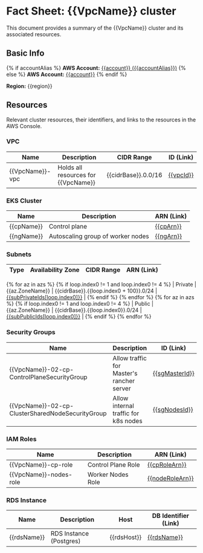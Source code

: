 # Fact Sheet: {{VpcName}} cluster

This document provides a summary of the {{VpcName}} cluster and its associated resources.

## Basic Info

{% if accountAlias %}
**AWS Account:** [{{account}} ({{accountAlias}})](https://{{accountAlias}}.signin.aws.amazon.com/console)
{% else %}
**AWS Account:** [{{account}}](https://{{account}}.signin.aws.amazon.com/console)
{% endif %}

**Region:** {{region}}

## Resources

Relevant cluster resources, their identifiers, and links to the resources in the AWS Console.

### VPC
| Name | Description | CIDR Range | ID (Link) |
| ---- | ----------- | ---------- | ------------- |
| {{VpcName}}-vpc | Holds all resources for {{VpcName}} | {{cidrBase}}.0.0/16 | [{{vpcId}}](https://console.aws.amazon.com/vpc/home?region={{region}}#vpcs:VpcId={{vpcId}};sort=VpcId) |

### EKS Cluster
| Name | Description | ARN (Link) |
| ---- | ----------- | ---------- |
| {{cpName}} | Control plane | [{{cpArn}}](https://console.aws.amazon.com/eks/home?region={{region}}#/clusters/{{cpName}}) |
| {{ngName}} | Autoscaling group of worker nodes | [{{ngArn}}](https://console.aws.amazon.com/eks/home?region={{region}}#/clusters/{{cpName}}/nodegroups/standard-workers) |

### Subnets
| Type | Availability Zone | CIDR Range | ARN (Link) |
| ---- | ----------------- | ---------- | ---------- |
{% for az in azs %}
{% if loop.index0 != 1 and loop.index0 != 4 %}
| Private | {{az.ZoneName}} | {{cidrBase}}.{{loop.index0 + 100}}.0/24 | [{{subPrivateIds[loop.index0]}}](https://console.aws.amazon.com/vpc/home?region={{region}}#subnets:SubnetId={{subPrivateIds[loop.index0]}};sort=VpcId) |
{% endif %}
{% endfor %}
{% for az in azs %}
{% if loop.index0 != 1 and loop.index0 != 4 %}
| Public | {{az.ZoneName}} | {{cidrBase}}.{{loop.index0}}.0/24 | [{{subPublicIds[loop.index0]}}](https://console.aws.amazon.com/vpc/home?region={{region}}#subnets:SubnetId={{subPublicIds[loop.index0]}};sort=VpcId) |
{% endif %}
{% endfor %}

### Security Groups
| Name | Description | ID (Link) |
| ---- | ----------- | --------- |
| {{VpcName}}-02-cp-ControlPlaneSecurityGroup | Allow traffic for Master's rancher server | [{{sgMasterId}}](https://console.aws.amazon.com/ec2/v2/home?region={{region}}#SecurityGroups:group-id={{sgMasterId}}) |
| {{VpcName}}-02-cp-ClusterSharedNodeSecurityGroup | Allow internal traffic for k8s nodes | [{{sgNodesId}}](https://console.aws.amazon.com/ec2/v2/home?region={{region}}#SecurityGroups:group-id={{sgNodesId}}) |

### IAM Roles
| Name | Description | ARN (Link) |
| ---- | ----------- | ---------- |
| {{VpcName}}-cp-role | Control Plane Role | [{{cpRoleArn}}](https://console.aws.amazon.com/iam/home?{{region}}#/roles/{{VpcName}}-cp-role) |
| {{VpcName}}-nodes-role | Worker Nodes Role | [{{nodeRoleArn}}](https://console.aws.amazon.com/iam/home?{{region}}#/roles/{{VpcName}}-nodes-role) |

### RDS Instance
| Name | Description | Host | DB Identifier (Link) |
| ---- | ----------- | ---- | -------------------- |
| {{rdsName}} | RDS Instance (Postgres) | {{rdsHost}} | [{{rdsName}}](https://console.aws.amazon.com/rds/home?region={{region}}#database:id={{rdsName}};is-cluster=false) |
